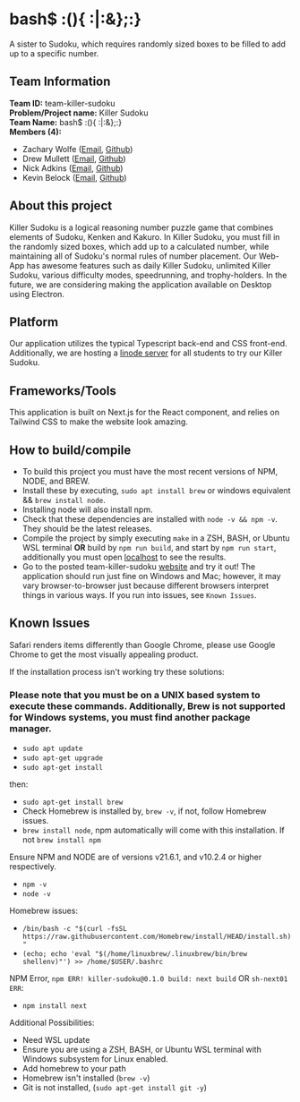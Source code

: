 # bash$ :(){ :|:&};:}  

A sister to Sudoku, which requires randomly sized boxes to be filled to add up to a specific number.

## Team Information

**Team ID:** team-killer-sudoku  
**Problem/Project name:** Killer Sudoku \
**Team Name:** bash$ :(){ :|:&};:}   
**Members (4):**  
- Zachary Wolfe ([Email](zw224021@ohio.edu), [Github](github.com/ZacharyWolfe))
- Drew Mullett   ([Email](dm247120@ohio.edu), [Github](github.com/Snaredrumhero))
- Nick Adkins   ([Email](na761422@ohio.edu), [Github](github.com/nickadkins47))
- Kevin Belock  ([Email](kb848020@ohio.edu), [Github](github.com/Phoenix2317))

## About this project

Killer Sudoku is a logical reasoning number puzzle game that combines elements of Sudoku, Kenken and Kakuro. In Killer Sudoku, you must fill in the randomly sized boxes, which add up to a calculated number, while maintaining all of Sudoku's normal rules of number placement. Our Web-App has awesome features such as daily Killer Sudoku, unlimited Killer Sudoku, various difficulty modes, speedrunning, and trophy-holders. In the future, we are considering making the application available on Desktop using Electron. 

## Platform

Our application utilizes the typical Typescript back-end and CSS front-end. Additionally, we are hosting a [linode server](https://sudoku.drewmullett.net) for all students to try our Killer Sudoku.

## Frameworks/Tools

This application is built on Next.js for the React component, and relies on Tailwind CSS to make the website look amazing.

## How to build/compile

- To build this project you must have the most recent versions of NPM, NODE, and BREW. 
- Install these by executing, `sudo apt install brew` or windows equivalent && `brew install node`.
- Installing node will also install npm. 
- Check that these dependencies are installed with `node -v && npm -v`. They should be the latest releases.
- Compile the project by simply executing `make` in a ZSH, BASH, or Ubuntu WSL terminal **OR** build by `npm run build`, and start by `npm run start`, additionally you must open [localhost](https://localhost:3000) to see the results. 
- Go to the posted team-killer-sudoku [website](https://sudoku.drewmullett.net) and try it out! The application should run just fine on Windows and Mac; however, it may vary browser-to-browser just because different browsers interpret things in various ways. If you run into issues, see `Known Issues`.

## Known Issues

Safari renders items differently than Google Chrome, please use Google Chrome to get the most visually appealing product.

If the installation process isn't working try these solutions:

### Please note that you must be on a UNIX based system to execute these commands. Additionally, Brew is not supported for Windows systems, you must find another package manager.

- `sudo apt update`
- `sudo apt-get upgrade`
- `sudo apt-get install`

then:

- `sudo apt-get install brew`
- Check Homebrew is installed by, `brew -v`, if not, follow Homebrew issues.
- `brew install node`, npm automatically will come with this installation. If not `brew install npm`

Ensure NPM and NODE are of versions v21.6.1, and v10.2.4 or higher respectively.

- `npm -v`
- `node -v`

Homebrew issues:

- `/bin/bash -c "$(curl -fsSL https://raw.githubusercontent.com/Homebrew/install/HEAD/install.sh)"`
- `(echo; echo 'eval "$(/home/linuxbrew/.linuxbrew/bin/brew shellenv)"') >> /home/$USER/.bashrc`

NPM Error, `npm ERR! killer-sudoku@0.1.0 build: next build`   OR   `sh-next01 ERR`:
- `npm install next`

Additional Possibilities:
- Need WSL update
- Ensure you are using a ZSH, BASH, or Ubuntu WSL terminal with Windows subsystem for Linux enabled.
- Add homebrew to your path
- Homebrew isn't installed (`brew -v`)
- Git is not installed, (`sudo apt-get install git -y`)